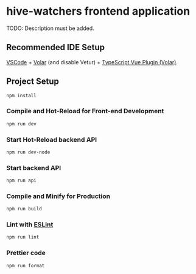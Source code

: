 # hive-watchers frontend application

TODO: Description must be added.

## Recommended IDE Setup

[VSCode](https://code.visualstudio.com/) + [Volar](https://marketplace.visualstudio.com/items?itemName=Vue.volar) (and disable Vetur) + [TypeScript Vue Plugin (Volar)](https://marketplace.visualstudio.com/items?itemName=Vue.vscode-typescript-vue-plugin).

## Project Setup

```sh
npm install
```

### Compile and Hot-Reload for Front-end Development

```sh
npm run dev
```

### Start Hot-Reload backend API

```sh
npm run dev-node
```

### Start backend API

```sh
npm run api
```

### Compile and Minify for Production

```sh
npm run build
```

### Lint with [ESLint](https://eslint.org/)

```sh
npm run lint
```

### Prettier code

```sh
npm run format
```
